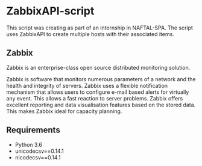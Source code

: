 # ZabbixAPI-script
This script was creating as part of an internship in NAFTAL-SPA. The script uses ZabbixAPI to create multiple hosts with their associated items. 

## Zabbix 
Zabbix is an enterprise-class open source distributed monitoring solution.

Zabbix is software that monitors numerous parameters of a network and the health and integrity of servers. Zabbix uses a flexible notification mechanism that allows users to configure e-mail based alerts for virtually any event. This allows a fast reaction to server problems. Zabbix offers excellent reporting and data visualisation features based on the stored data. This makes Zabbix ideal for capacity planning.

## Requirements 
  - Python 3.6 
  - unicodecsv==0.14.1
  - nicodecsv==0.14.1
  
 
